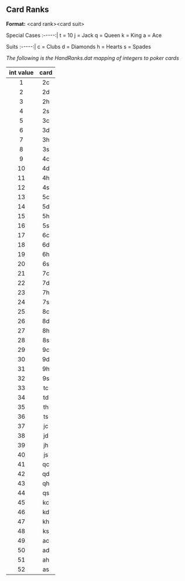 ## Card Ranks

**Format:**
\<card rank\>\<card suit\>

Special Cases
:-----:|
t = 10
j = Jack
q = Queen
k = King
a = Ace

Suits
:-----:|
c = Clubs
d = Diamonds
h = Hearts
s = Spades

*The following is the HandRanks.dat mapping of integers to poker cards*

**int value**|**card**
:-----:|:-----:
1|2c
2|2d
3|2h
4|2s
5|3c
6|3d
7|3h
8|3s
9|4c
10|4d
11|4h
12|4s
13|5c
14|5d
15|5h
16|5s
17|6c
18|6d
19|6h
20|6s
21|7c
22|7d
23|7h
24|7s
25|8c
26|8d
27|8h
28|8s
29|9c
30|9d
31|9h
32|9s
33|tc
34|td
35|th
36|ts
37|jc
38|jd
39|jh
40|js
41|qc
42|qd
43|qh
44|qs
45|kc
46|kd
47|kh
48|ks
49|ac
50|ad
51|ah
52|as
